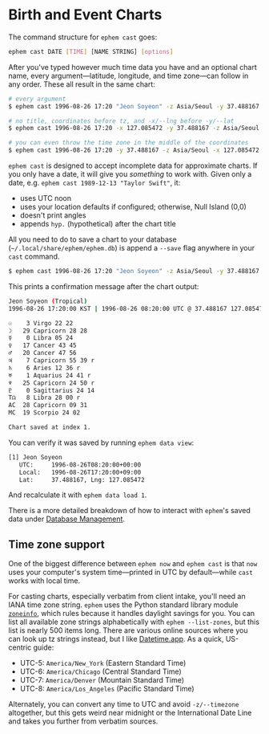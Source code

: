 # Birth and Event Charts

The command structure for `ephem cast` goes:

```sh
ephem cast DATE [TIME] [NAME STRING] [options]
```
 
 After you've typed however much time data you have and an optional chart name, every argument—latitude, longitude, and time zone—can follow in any order.  These all result in the same chart:

```sh
# every argument
$ ephem cast 1996-08-26 17:20 "Jeon Soyeon" -z Asia/Seoul -y 37.488167 -x 127.085472

# no title, coordinates before tz, and -x/--lng before -y/--lat
$ ephem cast 1996-08-26 17:20 -x 127.085472 -y 37.488167 -z Asia/Seoul

# you can even throw the time zone in the middle of the coordinates
$ ephem cast 1996-08-26 17:20 -y 37.488167 -z Asia/Seoul -x 127.085472
```

 `ephem cast` is designed to accept incomplete data for approximate  charts. If you only have a date, it will give you *something* to work with. Given only a date, e.g. `ephem cast 1989-12-13 "Taylor Swift"`, it:
 
 - uses UTC noon
 - uses your location defaults if configured; otherwise, Null Island (0,0)
- doesn't print angles
- appends `hyp.` (hypothetical) after the chart title

All you need to do to save a chart to your database (`~/.local/share/ephem/ephem.db`) is append a `--save` flag anywhere in your `cast` command.

```sh
$ ephem cast 1996-08-26 17:20 "Jeon Soyeon" -z Asia/Seoul -y 37.488167 -x 127.085472 --save
```

This prints a confirmation message after the chart output:
```sh
Jeon Soyeon (Tropical)
1996-08-26 17:20:00 KST | 1996-08-26 08:20:00 UTC @ 37.488167 127.085472

☉    3 Virgo 22 22
☽   29 Capricorn 28 28
☿    0 Libra 05 24
♀   17 Cancer 43 45
♂   20 Cancer 47 56
♃    7 Capricorn 55 39 r
♄    6 Aries 12 36 r
♅    1 Aquarius 24 41 r
♆   25 Capricorn 24 50 r
♇    0 Sagittarius 24 14
T☊   8 Libra 28 00 r
AC  28 Capricorn 09 31
MC  19 Scorpio 24 02

Chart saved at index 1.
```

You can verify it was saved by running `ephem data view`:
```sh
[1] Jeon Soyeon
   UTC:     1996-08-26T08:20:00+00:00
   Local:   1996-08-26T17:20:00+09:00
   Lat:     37.488167, Lng: 127.085472
```

And recalculate it with `ephem data load 1`.

There is a more detailed breakdown of how to interact with `ephem`'s saved data under [Database Management](./50-database-management).

## Time zone support
One of the biggest difference between `ephem now` and `ephem cast` is that `now` uses your computer's system time—printed in UTC by default—while `cast` works with local time.

For casting charts, especially verbatim from client intake, you'll need an IANA time zone string. `ephem` uses the Python standard library module [`zoneinfo`](https://docs.python.org/3/library/zoneinfo.html), which rules because it handles daylight savings for you. You can list all available zone strings alphabetically with `ephem --list-zones`, but this list is nearly 500 items long. There are various online sources where you can look up tz strings instead, but I like [Datetime.app](https://datetime.app/iana-timezones). As a quick, US-centric guide:

- UTC-5: `America/New_York` (Eastern Standard Time)
- UTC-6: `America/Chicago` (Central Standard Time)
- UTC-7: `America/Denver` (Mountain Standard Time)
- UTC-8: `America/Los_Angeles` (Pacific Standard Time)

Alternately, you can convert any time to UTC and avoid `-z/--timezone` altogether, but this gets weird near midnight or the International Date Line and takes you further from verbatim sources.
